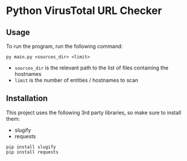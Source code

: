 # Python VirusTotal URL Checker

## Usage

To run the program, run the following command:

```shell
py main.py <sources_dir> <limit>
```

- `sources_dir` is the relevant path to the list of files containing the hostnames
- `limit` is the number of entities / hostnames to scan

## Installation

This project uses the following 3rd party libraries, so make sure to install them:

- slugify
- requests

```shell
pip install slugify
pip install requests
```